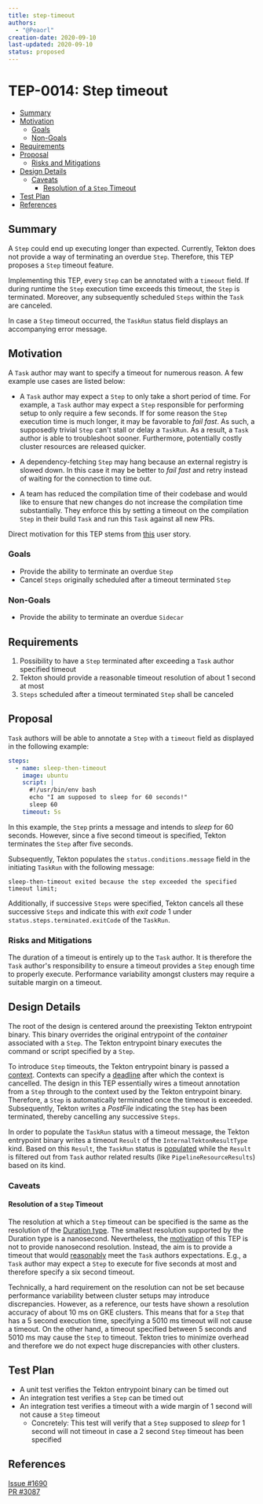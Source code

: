 ```yaml
---
title: step-timeout
authors:
  - "@Peaorl"
creation-date: 2020-09-10
last-updated: 2020-09-10
status: proposed
---
```


# TEP-0014: Step timeout

<!-- toc -->
- [Summary](#summary)
- [Motivation](#motivation)
  - [Goals](#goals)
  - [Non-Goals](#non-goals)
- [Requirements](#requirements)
- [Proposal<a name="Proposal"></a>](#proposal)
  - [Risks and Mitigations](#risks-and-mitigations)
- [Design Details](#design-details)
  - [Caveats](#caveats)
    - [Resolution of a <code>Step</code> Timeout](#resolution-of-a--timeout)
- [Test Plan](#test-plan)
- [References](#references)
<!-- /toc -->

## Summary

A `Step` could end up executing longer than expected. Currently, Tekton does
not provide a way of terminating an overdue `Step`. Therefore, this TEP proposes
a `Step` timeout feature.

Implementing this TEP, every `Step` can be annotated with a `timeout` field.
If during runtime the `Step` execution time exceeds this timeout, the `Step`
is terminated. Moreover, any subsequently scheduled `Steps` within the `Task`
are canceled.

In case a `Step` timeout occurred, the `TaskRun` status field displays an
accompanying error message.


## Motivation
A `Task` author may want to specify a timeout for numerous reason.
A few example use cases are listed below:

-  A `Task` author may expect a `Step` to only take a short period of time. For
example, a `Task` author may expect a `Step` responsible for performing setup
to only require a few seconds. If for some reason the `Step` execution time
is much longer, it may be favorable to *fail fast*. As such, a supposedly
trivial `Step` can't stall or delay a `TaskRun`. As a result, a `Task` author
is able to troubleshoot sooner. Furthermore, potentially costly cluster
resources are released quicker.

- A dependency-fetching `Step` may hang because an external registry is
slowed down. In this case it may be better to *fail fast* and retry instead
of waiting for the connection to time out.

- A team has reduced the compilation time of their codebase and would like to
ensure that new changes do not increase the compilation time substantially.
They enforce this by setting a timeout on the compilation `Step` in their build
`Task` and run this `Task` against all new PRs.

Direct motivation for this TEP stems from
[this](https://github.com/tektoncd/pipeline/issues/1690) user story.

### Goals

- Provide the ability to terminate an overdue `Step`
- Cancel `Steps` originally scheduled after a timeout terminated `Step`

### Non-Goals

- Provide the ability to terminate an overdue `Sidecar`

## Requirements

1. Possibility to have a `Step` terminated after exceeding a `Task` author
specified timeout
1. Tekton should provide a reasonable timeout resolution of about 1 second at
most<a name="req2"></a>
1. `Steps` scheduled after a timeout terminated `Step` shall be canceled

## Proposal

`Task` authors will be able to annotate a `Step` with a `timeout` field as
displayed in the following example:
```yaml
steps:
  - name: sleep-then-timeout
    image: ubuntu
    script: | 
      #!/usr/bin/env bash
      echo "I am supposed to sleep for 60 seconds!"
      sleep 60
    timeout: 5s
```
In this example, the `Step` prints a message and intends to *sleep* for 60 seconds.
However, since a five second timeout is specified, Tekton terminates the `Step` after five seconds.

Subsequently, Tekton populates the `status.conditions.message` field in the initiating
`TaskRun` with the following message:  

`sleep-then-timeout exited because the step exceeded the specified timeout limit;`

Additionally, if successive `Steps` were specified, Tekton cancels all these
successive `Steps` and indicate this with *exit code* 1 under
`status.steps.terminated.exitCode` of the `TaskRun`.

### Risks and Mitigations

The duration of a timeout is entirely up to the `Task` author. It is therefore
the `Task` author's responsibility to ensure a timeout provides a `Step`
enough time to properly execute. Performance variability amongst clusters may
require a suitable margin on a timeout.

## Design Details

The root of the design is centered around the preexisting Tekton entrypoint
binary. This binary overrides the original entrypoint of the *container*
associated with a `Step`. The Tekton entrypoint binary executes the command
or script specified by a `Step`.

To introduce `Step` timeouts, the Tekton entrypoint binary is passed a
[context](https://golang.org/pkg/context/). Contexts can specify a
[deadline](https://golang.org/pkg/context/#WithDeadline) after which the
context is cancelled. The design in this TEP essentially wires a timeout
annotation from a `Step` through to the context used by the Tekton entrypoint
binary. Therefore, a `Step` is automatically terminated once the timeout is
exceeded. Subsequently, Tekton writes a
*PostFile* indicating the `Step` has been terminated, thereby cancelling any
successive `Steps`.

In order to populate the `TaskRun` status with a timeout message, the Tekton
entrypoint binary writes a timeout `Result` of the `InternalTektonResultType`
kind. Based on this `Result`, the `TaskRun` status is [populated](#Proposal)
while the `Result` is filtered out from `Task` author related results (like
`PipelineResourceResults`) based on its kind.

### Caveats

#### Resolution of a `Step` Timeout

The resolution at which a `Step` timeout can be specified is the same as the
resolution of the [Duration
type](https://golang.org/pkg/time/#ParseDuration). The smallest resolution
supported by the Duration type is a nanosecond. Nevertheless, the
[motivation](#motivation) of this TEP is not to provide nanosecond resolution.
Instead, the aim is to provide a timeout that would [reasonably](#req2) meet
the `Task` authors expectations. E.g., a `Task` author may expect a `Step` to
execute for five seconds at most and therefore specify a six second timeout.

Technically, a hard requirement on the resolution can not be set because 
performance variability between cluster setups may introduce discrepancies.
However, as a reference, our tests have shown a resolution accuracy of about
10 ms on GKE clusters. This means that for a `Step` that has a 5 second
execution time, specifying a 5010 ms timeout will not cause a
timeout. On the other hand, a timeout specified between 5 seconds and 5010 ms
may cause the `Step` to timeout. Tekton tries to minimize overhead and therefore we do
not expect huge discrepancies with other clusters.

## Test Plan

* A unit test verifies the Tekton entrypoint binary can be timed out
* An integration test verifies a `Step` can be timed out
* An integration test verifies a timeout with a wide margin of 1 second will
not cause a `Step` timeout
  - Concretely: This test will verify that a `Step` supposed to *sleep* for 1
  second will not timeout in case a 2 second `Step` timeout has been
  specified

## References

[Issue #1690](https://github.com/tektoncd/pipeline/issues/1690)  
[PR #3087](https://github.com/tektoncd/pipeline/pull/3087)

